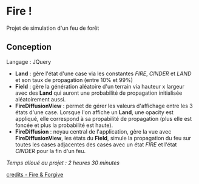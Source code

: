 # Fire !

Projet de simulation d'un feu de forêt

## Conception

Langage : JQuery

- **Land** : gère l'état d'une case via les constantes _FIRE_, _CINDER_ et _LAND_ et son taux de propagation (entre 10% et 99%)
- **Field** : gère la génération aléatoire d'un terrain via hauteur x largeur avec des **Land** qui auront une probabilité de propagation initialisée aléatoirement aussi.
- **FireDiffusionView** : permet de gérer les valeurs d'affichage entre les 3 états d'une case. Lorsque l'on affiche un **Land**, une opacity est appliqué, elle correspond à sa propabilité de propagation (plus elle est foncée et plus la probabilité est haute).
- **FireDiffusion** : noyau central de l'application, gère la vue avec **FireDiffusionView**, les états du **Field**, simule la propagation du feu sur toutes les cases adjacentes des cases avec un état _FIRE_ et l'état _CINDER_ pour la fin d'un feu.

_Temps alloué au projet : 2 heures 30 minutes_

[credits - Fire & Forgive](https://www.youtube.com/watch?v=Xmr6iscmd1g)

